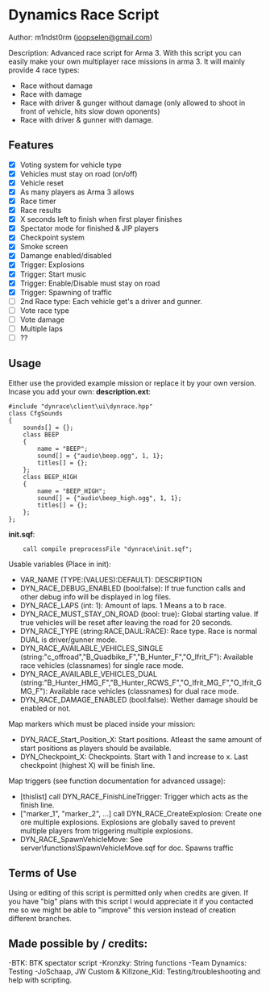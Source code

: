 Dynamics Race Script
================================
Author: m1ndst0rm (joopselen@gmail.com)

Description:
Advanced race script for Arma 3. With this script you can easily make your own multiplayer race missions in arma 3.
It will mainly provide 4 race types:

* Race without damage
* Race with damage 
* Race with driver & gunger without damage (only allowed to shoot in front of vehicle, hits slow down oponents)
* Race with driver & gunner with damage. 

Features
--------
- [x] Voting system for vehicle type
- [x] Vehicles must stay on road (on/off)
- [x] Vehicle reset
- [x] As many players as Arma 3 allows
- [x] Race timer
- [x] Race results
- [x] X seconds left to finish when first player finishes
- [x] Spectator mode for finished & JIP players
- [x] Checkpoint system
- [x] Smoke screen
- [x] Damange enabled/disabled
- [x] Trigger: Explosions
- [x] Trigger: Start music
- [x] Trigger: Enable/Disable must stay on road
- [x] Trigger: Spawning of traffic
- [ ] 2nd Race type: Each vehicle get's a driver and gunner.
- [ ] Vote race type
- [ ] Vote damage
- [ ] Multiple laps
- [ ] ??

Usage
-----

Either use the provided example mission or replace it by your own version. 
Incase you add your own:
**description.ext**:

	#include "dynrace\client\ui\dynrace.hpp"
	class CfgSounds
	{
		sounds[] = {};
		class BEEP
		{
			name = "BEEP";
			sound[] = {"audio\beep.ogg", 1, 1};
			titles[] = {};
		};
		class BEEP_HIGH
		{
			name = "BEEP_HIGH";
			sound[] = {"audio\beep_high.ogg", 1, 1};
			titles[] = {};
		};
	};

**init.sqf**:

		call compile preprocessFile "dynrace\init.sqf";
	
Usable variables (Place in init):

* VAR_NAME (TYPE:(VALUES):DEFAULT): DESCRIPTION
* DYN_RACE_DEBUG_ENABLED (bool:false): If true function calls and other debug info will be displayed in log files.
* DYN_RACE_LAPS (int: 1): Amount of laps. 1 Means a to b race.
* DYN_RACE_MUST_STAY_ON_ROAD (bool: true): Global starting value. If true vehicles will be reset after leaving the road for 20 seconds.
* DYN_RACE_TYPE (string:RACE,DAUL:RACE): Race type. Race is normal DUAL is driver/gunner mode.
* DYN_RACE_AVAILABLE_VEHICLES_SINGLE (string:"c_offroad","B_Quadbike_F","B_Hunter_F","O_Ifrit_F"): Available race vehicles (classnames) for single race mode.
* DYN_RACE_AVAILABLE_VEHICLES_DUAL (string:"B_Hunter_HMG_F","B_Hunter_RCWS_F","O_Ifrit_MG_F","O_Ifrit_GMG_F"): Available race vehicles (classnames) for dual race mode.
* DYN_RACE_DAMAGE_ENABLED (bool:false): Wether damage should be enabled or not.

Map markers which must be placed inside your mission:

* DYN_RACE_Start_Position_X: Start positions. Atleast the same amount of start positions as players should be available.
* DYN_Checkpoint_X: Checkpoints. Start with 1 and increase to x. Last checkpoint (highest X) will be finish line.

Map triggers (see function documentation for advanced ussage):

* [thislist] call DYN_RACE_FinishLineTrigger: Trigger which acts as the finish line.
* ["marker_1", "marker_2", ...] call DYN_RACE_CreateExplosion: Create one ore multiple explosions. Explosions are globally saved to prevent multiple players from triggering multiple explosions.
* DYN_RACE_SpawnVehicleMove: See server\functions\SpawnVehicleMove.sqf for doc. Spawns traffic

Terms of Use
------------
Using or editing of this script is permitted only when credits are given. If you have "big" plans with this script I would appreciate it if you contacted me so we might be able to "improve" this version instead of creation different branches.

Made possible by / credits:
---------------------------
-BTK: BTK spectator script
-Kronzky: String functions
-Team Dynamics: Testing
-JoSchaap, JW Custom & Killzone_Kid: Testing/troubleshooting and help with scripting.